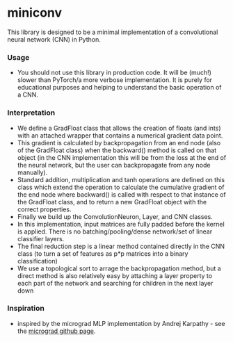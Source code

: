 # miniconv

This library is designed to be a minimal implementation of a convolutional
neural network (CNN) in Python.

### Usage

- You should not use this library in production code. It will be (much!) slower
  than PyTorch/a more verbose implementation. It is purely for educational
  purposes and helping to understand the basic operation of a CNN.
  
### Interpretation

- We define a GradFloat class that allows the creation of floats (and ints) with
  an attached wrapper that contains a numerical gradient data point.
- This gradient is calculated by backpropagation from an end node (also of the
  GradFloat class) when the backward() method is called on that object (in the
  CNN implementation this will be from the loss at the end of the neural
  network, but the user can backpropagate from any node manually).
- Standard addition, multiplication and tanh operations are defined on
  this class which extend the operation to calculate the cumulative gradient of
  the end node where backward() is called with respect to that instance of the
  GradFloat class, and to return a new GradFloat object with the correct
  properties.
- Finally we build up the ConvolutionNeuron, Layer, and CNN classes.
- In this implementation, input matrices are fully padded before the kernel is
  applied. There is no batching/pooling/dense network/set of linear classifier
  layers.
- The final reduction step is a linear method contained directly in the CNN
  class (to turn a set of features as p\*p matrices into a binary
  classification)
- We use a topological sort to arrage the backpropagation method, but a direct
  method is also relatively easy by attaching a layer property to each part of
  the network and searching for children in the next layer down

### Inspiration

- inspired by the micrograd MLP implementation by Andrej Karpathy - see the
  [micrograd github page](https://github.com/karpathy/micrograd).
